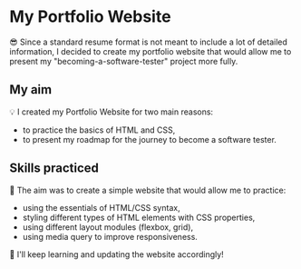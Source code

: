 # My Portfolio Website

:sunglasses: Since a standard resume format is not meant to include a lot of detailed information, I decided to create my portfolio website that would allow me to present my "becoming-a-software-tester" project more fully.

## My aim
:bulb: I created my Portfolio Website for two main reasons:
* to practice the basics of HTML and CSS,
* to present my roadmap for the journey to become a software tester.

## Skills practiced
:monocle_face: The aim was to create a simple website that would allow me to practice:
* using the essentials of HTML/CSS syntax,
* styling different types of HTML elements with CSS properties,
* using different layout modules (flexbox, grid),
* using media query to improve responsiveness.

:muscle: I'll keep learning and updating the website accordingly!
